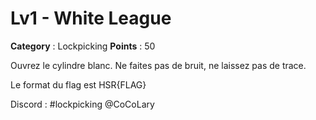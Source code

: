 # Lv1 - White League

**Category** : Lockpicking
**Points** : 50

Ouvrez le cylindre blanc.
Ne faites pas de bruit, ne laissez pas de trace.

Le format du flag est HSR{FLAG}

Discord : #lockpicking @CoCoLary



